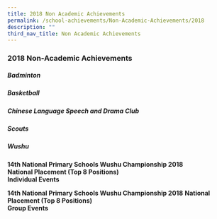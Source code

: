 ```yaml
---
title: 2018 Non Academic Achievements
permalink: /school-achievements/Non-Academic-Achievements/2018
description: ""
third_nav_title: Non Academic Achievements
---
```

### 2018 Non-Academic Achievements

##### Badminton



##### Basketball



##### Chinese Language Speech and Drama Club



##### Scouts



##### Wushu



**14th National Primary Schools Wushu Championship 2018  
National Placement (Top 8 Positions)  
Individual Events**



**14th National Primary Schools Wushu Championship 2018**
**National Placement (Top 8 Positions)  
Group Events**